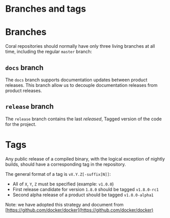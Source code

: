 Branches and tags
=================

# Branches

Coral repositories should normally have only three living branches at all time, including
the regular `master` branch:

## `docs` branch

The `docs` branch supports documentation updates between product releases. This branch allow us to
decouple documentation releases from product releases.

## `release` branch

The `release` branch contains the last _released_, Tagged version of the code for the project.

# Tags

Any public release of a compiled binary, with the logical exception of nightly builds, should have
a corresponding tag in the repository.

The general format of a tag is `vX.Y.Z[-suffix[N]]`:

- All of `X`, `Y`, `Z` must be specified (example: `v1.0.0`)
- First release candidate for version `1.8.0` should be tagged `v1.8.0-rc1`
- Second alpha release of a product should be tagged `v1.0.0-alpha1`


Note: we have adopted this strategy and document from [https://github.com/docker/docker](https://github.com/docker/docker)

